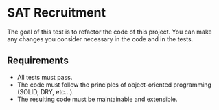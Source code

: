 # SAT Recruitment

The goal of this test is to refactor the code of this project. 
You can make any changes you consider necessary in the code and in the tests.


## Requirements

- All tests must pass.
- The code must follow the principles of object-oriented programming (SOLID, DRY, etc...).
- The resulting code must be maintainable and extensible.
